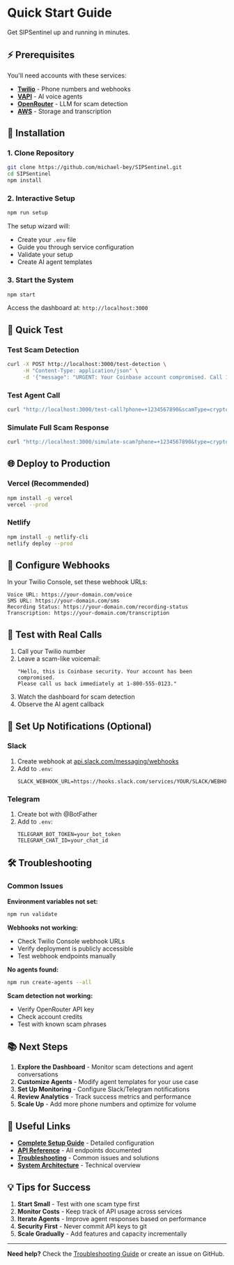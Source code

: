 # Quick Start Guide

Get SIPSentinel up and running in minutes.

## ⚡ Prerequisites

You'll need accounts with these services:
- **[Twilio](https://twilio.com)** - Phone numbers and webhooks
- **[VAPI](https://vapi.ai)** - AI voice agents  
- **[OpenRouter](https://openrouter.ai)** - LLM for scam detection
- **[AWS](https://aws.amazon.com)** - Storage and transcription

## 🚀 Installation

### 1. Clone Repository
```bash
git clone https://github.com/michael-bey/SIPSentinel.git
cd SIPSentinel
npm install
```

### 2. Interactive Setup
```bash
npm run setup
```

The setup wizard will:
- Create your `.env` file
- Guide you through service configuration
- Validate your setup
- Create AI agent templates

### 3. Start the System
```bash
npm start
```

Access the dashboard at: `http://localhost:3000`

## 🧪 Quick Test

### Test Scam Detection
```bash
curl -X POST http://localhost:3000/test-detection \
     -H "Content-Type: application/json" \
     -d '{"message": "URGENT: Your Coinbase account compromised. Call 1-800-555-0123"}'
```

### Test Agent Call
```bash
curl "http://localhost:3000/test-call?phone=+1234567890&scamType=crypto_exchange"
```

### Simulate Full Scam Response
```bash
curl "http://localhost:3000/simulate-scam?phone=+1234567890&type=crypto_exchange"
```

## 🌐 Deploy to Production

### Vercel (Recommended)
```bash
npm install -g vercel
vercel --prod
```

### Netlify
```bash
npm install -g netlify-cli
netlify deploy --prod
```

## 🔧 Configure Webhooks

In your Twilio Console, set these webhook URLs:

```
Voice URL: https://your-domain.com/voice
SMS URL: https://your-domain.com/sms
Recording Status: https://your-domain.com/recording-status
Transcription: https://your-domain.com/transcription
```

## 📱 Test with Real Calls

1. Call your Twilio number
2. Leave a scam-like voicemail:
   ```
   "Hello, this is Coinbase security. Your account has been compromised. 
   Please call us back immediately at 1-800-555-0123."
   ```
3. Watch the dashboard for scam detection
4. Observe the AI agent callback

## 🔔 Set Up Notifications (Optional)

### Slack
1. Create webhook at [api.slack.com/messaging/webhooks](https://api.slack.com/messaging/webhooks)
2. Add to `.env`:
   ```env
   SLACK_WEBHOOK_URL=https://hooks.slack.com/services/YOUR/SLACK/WEBHOOK
   ```

### Telegram
1. Create bot with @BotFather
2. Add to `.env`:
   ```env
   TELEGRAM_BOT_TOKEN=your_bot_token
   TELEGRAM_CHAT_ID=your_chat_id
   ```

## 🛠️ Troubleshooting

### Common Issues

**Environment variables not set:**
```bash
npm run validate
```

**Webhooks not working:**
- Check Twilio Console webhook URLs
- Verify deployment is publicly accessible
- Test webhook endpoints manually

**No agents found:**
```bash
npm run create-agents --all
```

**Scam detection not working:**
- Verify OpenRouter API key
- Check account credits
- Test with known scam phrases

## 📚 Next Steps

1. **Explore the Dashboard** - Monitor scam detections and agent conversations
2. **Customize Agents** - Modify agent templates for your use case
3. **Set Up Monitoring** - Configure Slack/Telegram notifications
4. **Review Analytics** - Track success metrics and performance
5. **Scale Up** - Add more phone numbers and optimize for volume

## 🔗 Useful Links

- **[Complete Setup Guide](Setup-Guide.md)** - Detailed configuration
- **[API Reference](API-Reference.md)** - All endpoints documented
- **[Troubleshooting](Troubleshooting.md)** - Common issues and solutions
- **[System Architecture](System-Architecture.md)** - Technical overview

## 💡 Tips for Success

1. **Start Small** - Test with one scam type first
2. **Monitor Costs** - Keep track of API usage across services
3. **Iterate Agents** - Improve agent responses based on performance
4. **Security First** - Never commit API keys to git
5. **Scale Gradually** - Add features and capacity incrementally

---

**Need help?** Check the [Troubleshooting Guide](Troubleshooting.md) or create an issue on GitHub.
